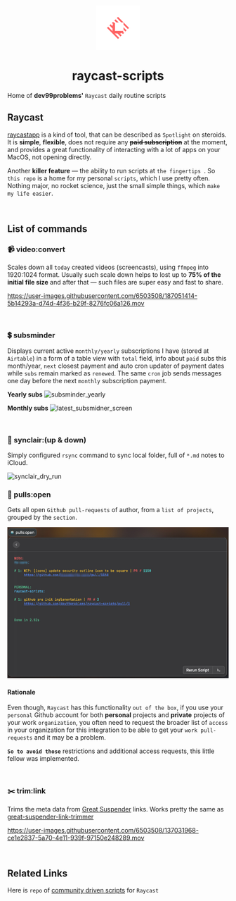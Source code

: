 <div align="center">
    <img alt="Raycast Logo" src="images/raycast-logo.svg" height="100"/>
    <h1>raycast-scripts</h1>
</div>

Home of **dev99problems'** `Raycast` daily routine scripts

## Raycast
[raycastapp](https://www.raycast.com/) is a kind of tool, that can be described as `Spotlight` on steroids. 
It is **simple**, **flexible**, does not require any **~~paid subscription~~** at the moment, and provides a great functionality
of interacting with a lot of apps on your MacOS, not opening directly.

Another **killer feature** — the ability to run scripts at `the fingertips `.
So `this repo` is a home for my personal `scripts`, which I use pretty often. Nothing major, no rocket science,
just the small simple things, which `make my life easier`.

<br/>

## List of commands

### 📹 video:convert

Scales down all `today` created videos (screencasts), using `ffmpeg` into 1920:1024 format.
Usually such scale down helps to lost up to **75% of the initial file size** and after that — such files
are super easy and fast to share.

https://user-images.githubusercontent.com/6503508/187051414-5b14293a-d74d-4f36-b29f-8276fc06a126.mov

<br/>


### 💲 subsminder

Displays current active `monthly/yearly` subscriptions I have (stored at `Airtable`)
in a form of a table view with `total` field, info about `paid` subs this month/year,
`next` closest payment and auto cron updater of payment dates while `subs` remain marked as `renewed`.
The same `cron` job sends messages one day before the next `monthly` subscription payment.

**Yearly subs**
![subsminder_yearly](https://user-images.githubusercontent.com/6503508/205745717-4aa20bc1-7bcf-4ccb-9a87-d2417c5c686f.jpg)

**Monthly subs**
![latest_subsmidner_screen](https://user-images.githubusercontent.com/6503508/204893478-3d6232c5-cf3c-4a6d-a998-90824db6e72e.jpg)

<br/>


### 🛫 synclair:(up & down)

Simply configured `rsync` command to sync local folder, full of `*.md` notes to iCloud.

<img width="1084" alt="synclair_dry_run" src="https://user-images.githubusercontent.com/6503508/190903826-73410d90-0156-4616-9ebf-43bd7c8aa44d.png">

<br/>


### 🤖 pulls:open

Gets all open `Github pull-requests` of author, from a `list of projects`, grouped by the `section`.

<img src="./images/pulls-open.jpg" alt="drawing" width="570" />

#### Rationale
Even though, `Raycast` has this functionality `out of the box`, if you use your `personal` Github account for both **personal**
projects and **private** projects of your work `organization`, you often need to request the broader list of `access` in your 
organization for this integration to be able to get your `work pull-requests` and it may be a problem.

**`So to avoid those`** restrictions and additional access requests, this little fellow was implemented.

<br/>


### ✂️ trim:link

Trims the meta data from [Great Suspender](https://chrome.google.com/webstore/detail/the-great-suspender/jaekigmcljkkalnicnjoafgfjoefkpeg?hl=en) links.
Works pretty the same as [great-suspender-link-trimmer](https://github.com/dev99problems/great-suspender-link-trimmer)

https://user-images.githubusercontent.com/6503508/137031968-ce1e2837-5a70-4e11-939f-97150e248289.mov

<br/>

## Related Links 
Here is `repo` of [community driven scripts](https://github.com/raycast/script-commands) for `Raycast`
